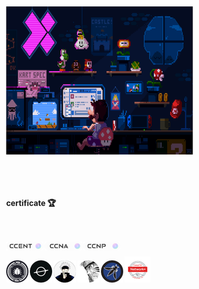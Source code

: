 <!-- ![](https://github.com/Hmidqorbani/Hmidqorbani/blob/main/img/header_2.png) -->

<!-- ![](https://github.com/Hmidqorbani/Hmidqorbani/blob/main/img/header_3.gif) -->


<div align="center">
  <img height="400" src="https://github.com/Hmidqorbani/Hmidqorbani/blob/main/img/header_3.gif"  />
</div>



<!-- 💙
I am a programmer and software developer. I love programming and solving complex problems,
and I program in multiple languages, including Python, JavaScript, and Java. On GitHub I share open source projects and useful tools.
I also like to share my experiences and knowledge with others so that we can benefit from joint learning.

🔧 Currently I am looking for opportunities to collaborate on new projects as well as learn and improve my skills.
If you are interested in cooperation or consulting in similar fields,
contact me. I am always open to collaboration and networking. -->




<!-- ### Programming & Markdown, Styling Languages

<img width="40px" height="40px"  src="https://github.com/Hmidqorbani/Hmidqorbani/blob/main/img/lang/javascript.png" alt="javascript" /> <img width="40px" height="40px"  src="https://github.com/Hmidqorbani/Hmidqorbani/blob/main/img/lang/css.png" alt="css" /> <img width="40px" height="40px"  src="https://github.com/Hmidqorbani/Hmidqorbani/blob/main/img/fr/html.png" alt="html" /> <img width="40px" height="40px"  src="https://github.com/Hmidqorbani/Hmidqorbani/blob/main/img/fr/bootstrap.png" alt="bootstrap" /> <img width="40px" height="40px"  src="https://github.com/Hmidqorbani/Hmidqorbani/blob/main/img/fr/sass.png" alt="sass" /> <img width="40px" height="40px"  src="https://github.com/Hmidqorbani/Hmidqorbani/blob/main/img/fr/tailwind.png" alt="tailwind" /> <img width="40px" height="40px"  src="https://github.com/Hmidqorbani/Hmidqorbani/blob/main/img/fr/jquery.png" alt="jquery" /> <img width="40px" height="40px"  src="https://github.com/Hmidqorbani/Hmidqorbani/blob/main/img/fr/react_native.png" alt="react" /> <img width="40px" height="40px"  src="https://github.com/Hmidqorbani/Hmidqorbani/blob/main/img/lang/typescript.png" alt="typescript" /> <img width="40px" height="40px"  src="https://github.com/Hmidqorbani/Hmidqorbani/blob/main/img/fr/markdown.png" alt="markdown" /> <img width="40px" height="40px"  src="https://github.com/Hmidqorbani/Hmidqorbani/blob/main/img/lang/python.png" alt="python" /> <img width="40px" height="40px"  src="https://github.com/Hmidqorbani/Hmidqorbani/blob/main/img/fr/nodejs.png" alt="nodejs" /> <img width="40px" height="40px"  src="https://github.com/Hmidqorbani/Hmidqorbani/blob/main/img/fr/Next.js.png" alt="nextjs" /> <img width="40px" height="40px"  src="https://github.com/Hmidqorbani/Hmidqorbani/blob/main/img/fr/vue_js.png" alt="vuejs" /> <img width="40px" height="40px"  src="https://github.com/Hmidqorbani/Hmidqorbani/blob/main/img/fr/npm.png" alt="npm" />



### Proficient with

<img width="40px" height="40px"  src="https://github.com/Hmidqorbani/Hmidqorbani/blob/main/img/Proficient%20with/figma.png" alt="figma" /> <img width="40px" height="40px"  src="https://github.com/Hmidqorbani/Hmidqorbani/blob/main/img/Proficient%20with/vim.ico" alt="vim" /> <img width="40px" height="40px"  src="https://github.com/Hmidqorbani/Hmidqorbani/blob/main/img/Proficient%20with/studio%20code.png" alt="studio code" /> <img width="40px" height="40px"  src="https://github.com/Hmidqorbani/Hmidqorbani/blob/main/img/Proficient%20with/pycharm.png" alt="pycharm" /> <img width="40px" height="40px"  src="https://github.com/Hmidqorbani/Hmidqorbani/blob/main/img/Proficient%20with/webstorm.png" alt="webstorm" /> <img width="40px" height="40px"  src="https://github.com/Hmidqorbani/Hmidqorbani/blob/main/img/Proficient%20with/after%20effects.png" alt="after effects" /> <img width="40px" height="40px"  src="https://github.com/Hmidqorbani/Hmidqorbani/blob/main/img/Proficient%20with/premiere%20pro.png" alt="premiere pro" /> <img width="40px" height="40px"  src="https://github.com/Hmidqorbani/Hmidqorbani/blob/main/img/Proficient%20with/illustrator.png" alt="illustrator" /> <img width="40px" height="40px"  src="https://github.com/Hmidqorbani/Hmidqorbani/blob/main/img/Proficient%20with/indesign.png" alt="indesign" /> <img width="40px" height="40px"  src="https://github.com/Hmidqorbani/Hmidqorbani/blob/main/img/Proficient%20with/photoshop.png" alt="photoshop" /> <img width="40px" height="40px"  src="https://github.com/Hmidqorbani/Hmidqorbani/blob/main/img/Proficient%20with/lunacy.png" alt="lunacy" /> -->
<br>
<br>
<br>
<br>
<br>



## certificate 🏆

<br>
<br>
<br>


<a href="https://github.com/Hmidqorbani/Hmidqorbani/blob/main/img/certificate/certificate%20cisco/CCENT.png"><img style="width: 150px; width: 100px;" src="https://github.com/Hmidqorbani/Hmidqorbani/blob/main/img/certificate/ccent.png" alt=""></a> <a href="https://github.com/Hmidqorbani/Hmidqorbani/blob/main/img/certificate/certificate%20cisco/CCNA.png"><img style="width: 150px; width: 100px;" src="https://github.com/Hmidqorbani/Hmidqorbani/blob/main/img/certificate/ccna.png" alt=""></a> <a href="https://github.com/Hmidqorbani/Hmidqorbani/blob/main/img/certificate/certificate%20cisco/CCNP.png"><img style="width: 150px; width: 100px;" src="https://github.com/Hmidqorbani/Hmidqorbani/blob/main/img/certificate/ccnp.png" alt=""></a>

<a href="https://github.com/Hmidqorbani/Hmidqorbani/blob/main/img/certificate/owsap/bug%20hunting.png"><img style="width: 60px; width: 60px;" src="https://github.com/Hmidqorbani/Hmidqorbani/blob/main/img/certificate/bug.png" alt=""></a> <a href="https://github.com/Hmidqorbani/Hmidqorbani/blob/main/img/certificate/owsap/owasp.png"><img style="width: 60px; width: 60px;" src="https://github.com/Hmidqorbani/Hmidqorbani/blob/main/img/certificate/owasp.png" alt=""></a>
<a href="https://github.com/Hmidqorbani/Hmidqorbani/blob/main/img/certificate/owsap/jiujitsu hunters.png"><img style="width: 60px; width: 60px;" src="https://github.com/Hmidqorbani/Hmidqorbani/blob/main/img/certificate/Jiujitsu Hunters.png" alt=""></a>
<a href="https://github.com/Hmidqorbani/Hmidqorbani/blob/main/img/certificate/owsap/narutow hunters.png"><img style="width: 60px; width: 60px;" src="https://github.com/Hmidqorbani/Hmidqorbani/blob/main/img/certificate/Narutow Hunters.png" alt=""></a>
<a href="https://github.com/Hmidqorbani/Hmidqorbani/blob/main/img/certificate/owsap/OWASP Participation.png"><img style="width: 60px; width: 60px;" src="https://github.com/Hmidqorbani/Hmidqorbani/blob/main/img/certificate/OWASP Participation.png" alt=""></a>
<a href="https://github.com/Hmidqorbani/Hmidqorbani/blob/main/img/certificate/Network/Network.png"><img style="width: 70px; width: 70px;" src="https://github.com/Hmidqorbani/Hmidqorbani/blob/main/img/certificate/NetworkPlus_Logo_Certified_CE-hamid_Qorbani.png" alt=""></a>



<br>
<br>
<br>
<br>
<br>
<br>

<!-- ![](https://github.com/Hmidqorbani/Hmidqorbani/blob/main/img/header_1.png) -->
